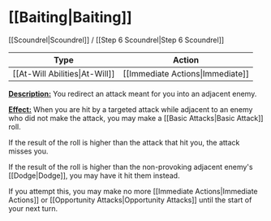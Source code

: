 # [[Baiting|Baiting]]
[[Scoundrel|Scoundrel]] / [[Step 6 Scoundrel|Step 6 Scoundrel]]

| Type | Action |
| --- | --- |
| [[At-Will Abilities\|At-Will]] | [[Immediate Actions\|Immediate]] |

<u>**Description:**</u> You redirect an attack meant for you into an adjacent enemy.

<u>**Effect:**</u> When you are hit by a targeted attack while adjacent to an enemy who did not make the attack, you may make a [[Basic Attacks|Basic Attack]] roll. 

If the result of the roll is higher than the attack that hit you, the attack misses you.

If the result of the roll is higher than the non-provoking adjacent enemy's [[Dodge|Dodge]], you may have it hit them instead.

If you attempt this, you may make no more [[Immediate Actions|Immediate Actions]] or [[Opportunity Attacks|Opportunity Attacks]] until the start of your next turn.


